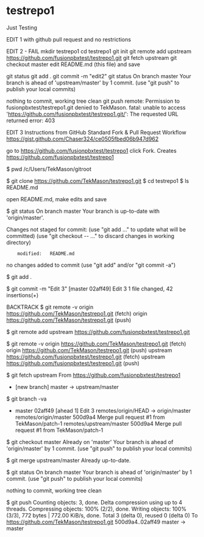 # testrepo1
Just Testing

EDIT 1 with github pull request and no restrictions


EDIT 2 - FAIL
mkdir testrepo1
cd testrepo1
git init
git remote add upstream https://github.com/fusionpbxtest/testrepo1.git
git fetch upstream
git checkout master
 edit README.md (this file) and save

git status
git add .
git commit -m "edit2"
git status
 On branch master
 Your branch is ahead of 'upstream/master' by 1 commit.
   (use "git push" to publish your local commits)
 
 nothing to commit, working tree clean
git push
 remote: Permission to fusionpbxtest/testrepo1.git denied to TekMason.
 fatal: unable to access 'https://github.com/fusionpbxtest/testrepo1.git/': The requested URL returned error: 403


EDIT 3
Instructions from GitHub Standard Fork & Pull Request Workflow
https://gist.github.com/Chaser324/ce0505fbed06b947d962

go to https://github.com/fusionpbxtest/testrepo1
click Fork.  Creates https://github.com/fusionpbxtest/testrepo1

$ pwd
/c/Users/TekMason/gitroot

$ git clone https://github.com/TekMason/testrepo1.git
$ cd testrepo1
$ ls
README.md

 open README.md, make edits and save

$ git status
On branch master
Your branch is up-to-date with 'origin/master'.

Changes not staged for commit:
  (use "git add <file>..." to update what will be committed)
  (use "git checkout -- <file>..." to discard changes in working directory)

        modified:   README.md

no changes added to commit (use "git add" and/or "git commit -a")

$ git add .

$ git commit -m "Edit 3"
[master 02aff49] Edit 3
 1 file changed, 42 insertions(+)

BACKTRACK
$ git remote -v
origin  https://github.com/TekMason/testrepo1.git (fetch)
origin  https://github.com/TekMason/testrepo1.git (push)

$ git remote add upstream https://github.com/fusionpbxtest/testrepo1.git

$ git remote -v
origin  https://github.com/TekMason/testrepo1.git (fetch)
origin  https://github.com/TekMason/testrepo1.git (push)
upstream        https://github.com/fusionpbxtest/testrepo1.git (fetch)
upstream        https://github.com/fusionpbxtest/testrepo1.git (push)

$ git fetch upstream
From https://github.com/fusionpbxtest/testrepo1
 * [new branch]      master     -> upstream/master

$ git branch -va
* master                  02aff49 [ahead 1] Edit 3
  remotes/origin/HEAD     -> origin/master
  remotes/origin/master   500d9a4 Merge pull request #1 from TekMason/patch-1
  remotes/upstream/master 500d9a4 Merge pull request #1 from TekMason/patch-1

$ git checkout master
Already on 'master'
Your branch is ahead of 'origin/master' by 1 commit.
  (use "git push" to publish your local commits)

$ git merge upstream/master
Already up-to-date.

$ git status
On branch master
Your branch is ahead of 'origin/master' by 1 commit.
  (use "git push" to publish your local commits)

nothing to commit, working tree clean

$ git push
Counting objects: 3, done.
Delta compression using up to 4 threads.
Compressing objects: 100% (2/2), done.
Writing objects: 100% (3/3), 772 bytes | 772.00 KiB/s, done.
Total 3 (delta 0), reused 0 (delta 0)
To https://github.com/TekMason/testrepo1.git
   500d9a4..02aff49  master -> master
